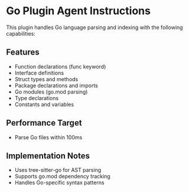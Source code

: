 # Go Plugin Agent Instructions

This plugin handles Go language parsing and indexing with the following capabilities:

## Features
- Function declarations (func keyword)
- Interface definitions  
- Struct types and methods
- Package declarations and imports
- Go modules (go.mod parsing)
- Type declarations
- Constants and variables

## Performance Target
- Parse Go files within 100ms

## Implementation Notes
- Uses tree-sitter-go for AST parsing
- Supports go.mod dependency tracking
- Handles Go-specific syntax patterns